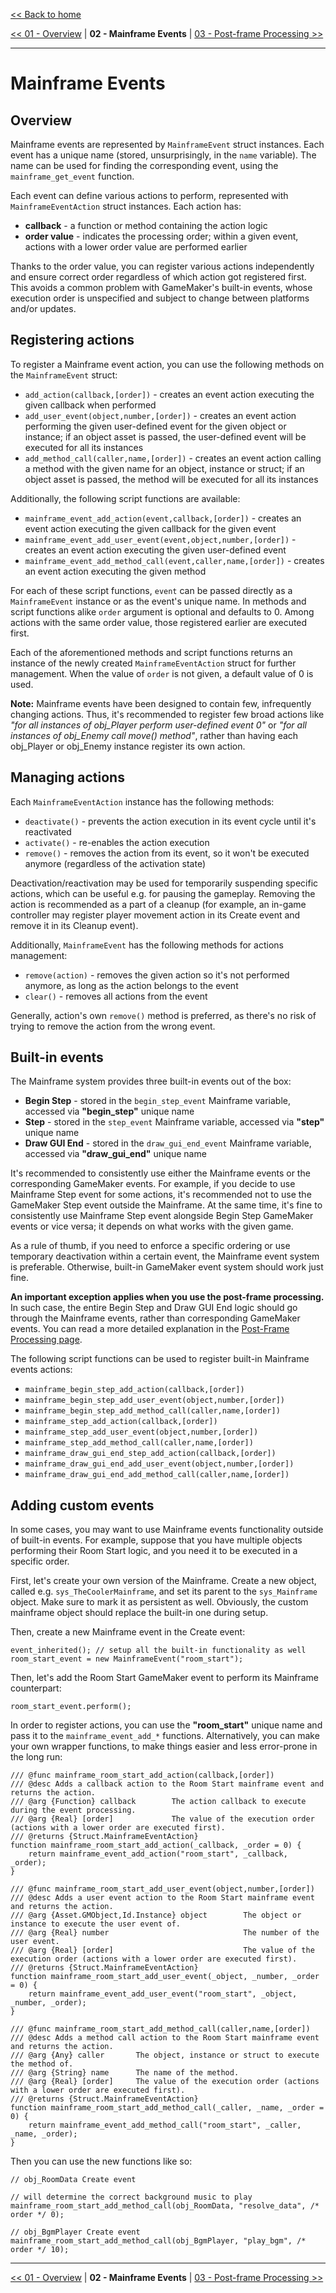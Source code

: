 [<< Back to home](https://github.com/Alphish/gm-mainframe)

[<< 01 - Overview](/Docs/01%20-%20Overview.md) | **02 - Mainframe Events** | [03 - Post-frame Processing >>](/Docs/03-%20-%20Post-frame%20Processing.md)

-----

# Mainframe Events

## Overview

Mainframe events are represented by `MainframeEvent` struct instances. Each event has a unique name (stored, unsurprisingly, in the `name` variable). The name can be used for finding the corresponding event, using the `mainframe_get_event` function.

Each event can define various actions to perform, represented with `MainframeEventAction` struct instances. Each action has:

- **callback** - a function or method containing the action logic
- **order value** - indicates the processing order; within a given event, actions with a lower order value are performed earlier

Thanks to the order value, you can register various actions independently and ensure correct order regardless of which action got registered first. This avoids a common problem with GameMaker's built-in events, whose execution order is unspecified and subject to change between platforms and/or updates.

## Registering actions

To register a Mainframe event action, you can use the following methods on the `MainframeEvent` struct:

- `add_action(callback,[order])` - creates an event action executing the given callback when performed
- `add_user_event(object,number,[order])` - creates an event action performing the given user-defined event for the given object or instance; if an object asset is passed, the user-defined event will be executed for all its instances
- `add_method_call(caller,name,[order])` - creates an event action calling a method with the given name for an object, instance or struct; if an object asset is passed, the method will be executed for all its instances

Additionally, the following script functions are available:

- `mainframe_event_add_action(event,callback,[order])` - creates an event action executing the given callback for the given event
- `mainframe_event_add_user_event(event,object,number,[order])` - creates an event action executing the given user-defined event
- `mainframe_event_add_method_call(event,caller,name,[order])` - creates an event action executing the given method

For each of these script functions, `event` can be passed directly as a `MainframeEvent` instance or as the event's unique name. In methods and script functions alike `order` argument is optional and defaults to 0. Among actions with the same order value, those registered earlier are executed first.

Each of the aforementioned methods and script functions returns an instance of the newly created `MainframeEventAction` struct for further management. When the value of `order` is not given, a default value of 0 is used.

**Note:** Mainframe events have been designed to contain few, infrequently changing actions. Thus, it's recommended to register few broad actions like *"for all instances of obj_Player perform user-defined event 0"* or *"for all instances of obj_Enemy call move() method"*, rather than having each obj_Player or obj_Enemy instance register its own action.

## Managing actions

Each `MainframeEventAction` instance has the following methods:

- `deactivate()` - prevents the action execution in its event cycle until it's reactivated
- `activate()` - re-enables the action execution
- `remove()` - removes the action from its event, so it won't be executed anymore (regardless of the activation state)

Deactivation/reactivation may be used for temporarily suspending specific actions, which can be useful e.g. for pausing the gameplay. Removing the action is recommended as a part of a cleanup (for example, an in-game controller may register player movement action in its Create event and remove it in its Cleanup event).

Additionally, `MainframeEvent` has the following methods for actions management:

- `remove(action)` - removes the given action so it's not performed anymore, as long as the action belongs to the event
- `clear()` - removes all actions from the event

Generally, action's own `remove()` method is preferred, as there's no risk of trying to remove the action from the wrong event.

## Built-in events

The Mainframe system provides three built-in events out of the box:

- **Begin Step** - stored in the `begin_step_event` Mainframe variable, accessed via **"begin_step"** unique name
- **Step** - stored in the `step_event` Mainframe variable, accessed via **"step"** unique name
- **Draw GUI End** - stored in the `draw_gui_end_event` Mainframe variable, accessed via **"draw_gui_end"** unique name

It's recommended to consistently use either the Mainframe events or the corresponding GameMaker events. For example, if you decide to use Mainframe Step event for some actions, it's recommended not to use the GameMaker Step event outside the Mainframe. At the same time, it's fine to consistently use Mainframe Step event alongside Begin Step GameMaker events or vice versa; it depends on what works with the given game.

As a rule of thumb, if you need to enforce a specific ordering or use temporary deactivation within a certain event, the Mainframe event system is preferable. Otherwise, built-in GameMaker event system should work just fine.

**An important exception applies when you use the post-frame processing.** In such case, the entire Begin Step and Draw GUI End logic should go through the Mainframe events, rather than corresponding GameMaker events. You can read a more detailed explanation in the [Post-Frame Processing page](/Docs/03-%20-%20Post-frame%20Processing.md).

The following script functions can be used to register built-in Mainframe events actions:

- `mainframe_begin_step_add_action(callback,[order])`
- `mainframe_begin_step_add_user_event(object,number,[order])`
- `mainframe_begin_step_add_method_call(caller,name,[order])`
- `mainframe_step_add_action(callback,[order])`
- `mainframe_step_add_user_event(object,number,[order])`
- `mainframe_step_add_method_call(caller,name,[order])`
- `mainframe_draw_gui_end_step_add_action(callback,[order])`
- `mainframe_draw_gui_end_add_user_event(object,number,[order])`
- `mainframe_draw_gui_end_add_method_call(caller,name,[order])`

## Adding custom events

In some cases, you may want to use Mainframe events functionality outside of built-in events. For example, suppose that you have multiple objects performing their Room Start logic, and you need it to be executed in a specific order.

First, let's create your own version of the Mainframe. Create a new object, called e.g. `sys_TheCoolerMainframe`, and set its parent to the `sys_Mainframe` object. Make sure to mark it as persistent as well. Obviously, the custom mainframe object should replace the built-in one during setup.

Then, create a new Mainframe event in the Create event:

```gml
event_inherited(); // setup all the built-in functionality as well
room_start_event = new MainframeEvent("room_start");
```

Then, let's add the Room Start GameMaker event to perform its Mainframe counterpart:

```gml
room_start_event.perform();
```

In order to register actions, you can use the **"room_start"** unique name and pass it to the `mainframe_event_add_*` functions. Alternatively, you can make your own wrapper functions, to make things easier and less error-prone in the long run:

```gml
/// @func mainframe_room_start_add_action(callback,[order])
/// @desc Adds a callback action to the Room Start mainframe event and returns the action.
/// @arg {Function} callback        The action callback to execute during the event processing.
/// @arg {Real} [order]             The value of the execution order (actions with a lower order are executed first).
/// @returns {Struct.MainframeEventAction}
function mainframe_room_start_add_action(_callback, _order = 0) {
    return mainframe_event_add_action("room_start", _callback, _order);
}

/// @func mainframe_room_start_add_user_event(object,number,[order])
/// @desc Adds a user event action to the Room Start mainframe event and returns the action.
/// @arg {Asset.GMObject,Id.Instance} object        The object or instance to execute the user event of.
/// @arg {Real} number                              The number of the user event.
/// @arg {Real} [order]                             The value of the execution order (actions with a lower order are executed first).
/// @returns {Struct.MainframeEventAction}
function mainframe_room_start_add_user_event(_object, _number, _order = 0) {
    return mainframe_event_add_user_event("room_start", _object, _number, _order);
}

/// @func mainframe_room_start_add_method_call(caller,name,[order])
/// @desc Adds a method call action to the Room Start mainframe event and returns the action.
/// @arg {Any} caller       The object, instance or struct to execute the method of.
/// @arg {String} name      The name of the method.
/// @arg {Real} [order]     The value of the execution order (actions with a lower order are executed first).
/// @returns {Struct.MainframeEventAction}
function mainframe_room_start_add_method_call(_caller, _name, _order = 0) {
    return mainframe_event_add_method_call("room_start", _caller, _name, _order);
}
```

Then you can use the new functions like so:

```gml
// obj_RoomData Create event

// will determine the correct background music to play
mainframe_room_start_add_method_call(obj_RoomData, "resolve_data", /* order */ 0);
```

```gml
// obj_BgmPlayer Create event
mainframe_room_start_add_method_call(obj_BgmPlayer, "play_bgm", /* order */ 10);
```

-----

[<< 01 - Overview](/Docs/01%20-%20Overview.md) | **02 - Mainframe Events** | [03 - Post-frame Processing >>](/Docs/03-%20-%20Post-frame%20Processing.md)
